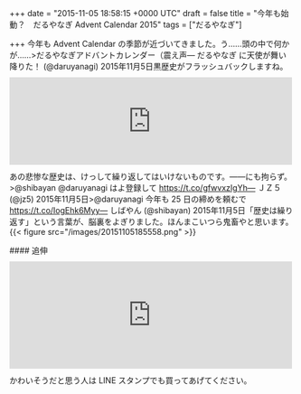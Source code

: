 
+++
date = "2015-11-05 18:58:15 +0000 UTC"
draft = false
title = "今年も始動？　だるやなぎ Advent Calendar 2015"
tags = ["だるやなぎ"]

+++
今年も Advent Calendar の季節が近づいてきました。う……頭の中で何かが……>だるやなぎアドバントカレンダー（震え声— だるやなぎ に天使が舞い降りた！ (@daruyanagi) 2015年11月5日<script async="" src="https://platform.twitter.com/widgets.js" charset="utf-8"></script>黒歴史がフラッシュバックしますね。<iframe src="https://hatenablog-parts.com/embed?url=http%3A%2F%2Fwww.adventar.org%2Fcalendars%2F431" title="だるやなぎ Advent Calendar 2014 - Adventar" class="embed-card embed-webcard" scrolling="no" frameborder="0" style="display: block; width: 100%; height: 155px; max-width: 500px; margin: 10px 0px;"></iframe>あの悲惨な歴史は、けっして繰り返してはいけないものです。――にも拘らず。>@shibayan @daruyanagi はよ登録して https://t.co/gfwvxzIgYh— ＪＺ５ (@jz5) 2015年11月5日<script async="" src="https://platform.twitter.com/widgets.js" charset="utf-8"></script>>@daruyanagi 今年も 25 日の締めを頼むで https://t.co/IogEhk6Myy— しばやん (@shibayan) 2015年11月5日<script async="" src="https://platform.twitter.com/widgets.js" charset="utf-8"></script>「歴史は繰り返す」という言葉が、脳裏をよぎりました。ほんまこいつら鬼畜やと思います。{{< figure src="/images/20151105185558.png"  >}}<br/>


<div class="section">
    #### 追伸
    <iframe src="https://hatenablog-parts.com/embed?url=https%3A%2F%2Fblog.daruyanagi.jp%2Fentry%2F2015%2F10%2F21%2F210059" title="自分でいうのもなんだけど、これはキモい！　だるやなぎ LINE スタンプが満を持して登場 - だるろぐ" class="embed-card embed-blogcard" scrolling="no" frameborder="0" style="display: block; width: 100%; height: 190px; max-width: 500px; margin: 10px 0px;"></iframe>かわいそうだと思う人は LINE スタンプでも買ってあげてください。

</div>

